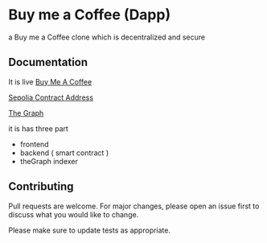 # Buy me a Coffee (Dapp)

a Buy me a Coffee clone which is decentralized and secure


## Documentation

It is live [Buy Me A Coffee](https://choosealicense.com/licenses/mit/)

[Sepolia Contract Address](https://sepolia.etherscan.io/address/0x0FD0f69bA8B5EaE9F10D63C3b151C5eEcB182523)

[The Graph](https://thegraph.com)

  
it is has three part

- frontend
- backend ( smart contract )
- theGraph indexer

## Contributing

Pull requests are welcome. For major changes, please open an issue first
to discuss what you would like to change.

Please make sure to update tests as appropriate.
